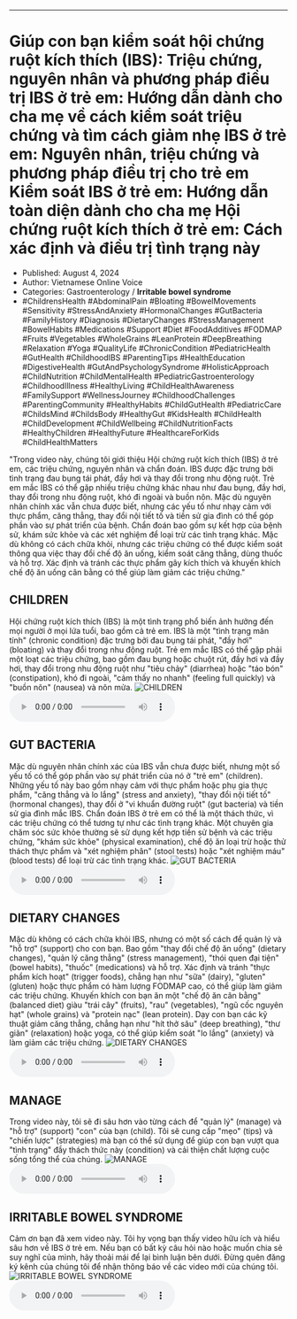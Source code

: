 
---

# Giúp con bạn kiểm soát hội chứng ruột kích thích (IBS): Triệu chứng, nguyên nhân và phương pháp điều trị IBS ở trẻ em: Hướng dẫn dành cho cha mẹ về cách kiểm soát triệu chứng và tìm cách giảm nhẹ IBS ở trẻ em: Nguyên nhân, triệu chứng và phương pháp điều trị cho trẻ em Kiểm soát IBS ở trẻ em: Hướng dẫn toàn diện dành cho cha mẹ Hội chứng ruột kích thích ở trẻ em: Cách xác định và điều trị tình trạng này

- Published: August 4, 2024
- Author: Vietnamese Online Voice
- Categories: Gastroenterology / **Irritable bowel syndrome**
- #ChildrensHealth #AbdominalPain #Bloating #BowelMovements #Sensitivity #StressAndAnxiety #HormonalChanges #GutBacteria #FamilyHistory #Diagnosis #DietaryChanges #StressManagement #BowelHabits #Medications #Support #Diet #FoodAdditives #FODMAP #Fruits #Vegetables #WholeGrains #LeanProtein #DeepBreathing #Relaxation #Yoga #QualityLife #ChronicCondition #PediatricHealth #GutHealth #ChildhoodIBS #ParentingTips #HealthEducation #DigestiveHealth #GutAndPsychologySyndrome #HolisticApproach #ChildNutrition #ChildMentalHealth #PediatricGastroenterology #ChildhoodIllness #HealthyLiving #ChildHealthAwareness #FamilySupport #WellnessJourney #ChildhoodChallenges #ParentingCommunity #HealthyHabits #ChildGutHealth #PediatricCare #ChildsMind #ChildsBody #HealthyGut #KidsHealth #ChildHealth #ChildDevelopment #ChildWellbeing #ChildNutritionFacts #HealthyChildren #HealthyFuture #HealthcareForKids #ChildHealthMatters

"Trong video này, chúng tôi giới thiệu Hội chứng ruột kích thích (IBS) ở trẻ em, các triệu chứng, nguyên nhân và chẩn đoán. IBS được đặc trưng bởi tình trạng đau bụng tái phát, đầy hơi và thay đổi trong nhu động ruột. Trẻ em mắc IBS có thể gặp nhiều triệu chứng khác nhau như đau bụng, đầy hơi, thay đổi trong nhu động ruột, khó đi ngoài và buồn nôn. Mặc dù nguyên nhân chính xác vẫn chưa được biết, nhưng các yếu tố như nhạy cảm với thực phẩm, căng thẳng, thay đổi nội tiết tố và tiền sử gia đình có thể góp phần vào sự phát triển của bệnh. Chẩn đoán bao gồm sự kết hợp của bệnh sử, khám sức khỏe và các xét nghiệm để loại trừ các tình trạng khác. Mặc dù không có cách chữa khỏi, nhưng các triệu chứng có thể được kiểm soát thông qua việc thay đổi chế độ ăn uống, kiểm soát căng thẳng, dùng thuốc và hỗ trợ. Xác định và tránh các thực phẩm gây kích thích và khuyến khích chế độ ăn uống cân bằng có thể giúp làm giảm các triệu chứng."


## CHILDREN

Hội chứng ruột kích thích (IBS) là một tình trạng phổ biến ảnh hưởng đến mọi người ở mọi lứa tuổi, bao gồm cả trẻ em. IBS là một "tình trạng mãn tính" (chronic condition) đặc trưng bởi đau bụng tái phát, "đầy hơi" (bloating) và thay đổi trong nhu động ruột. Trẻ em mắc IBS có thể gặp phải một loạt các triệu chứng, bao gồm đau bụng hoặc chuột rút, đầy hơi và đầy hơi, thay đổi trong nhu động ruột như "tiêu chảy" (diarrhea) hoặc "táo bón" (constipation), khó đi ngoài, "cảm thấy no nhanh" (feeling full quickly) và "buồn nôn" (nausea) và nôn mửa.
![CHILDREN](https://http-archiver-apis-production-80.schnworks.com/storage/images/transitions/2024-08-04/transition-22394775901-Montserrat-Black-004895.jpg)
<audio controls>
    <source src="https://http-archiver-apis-production-80.schnworks.com/storage/storage/audio/file-19611468052.mp3" type="audio/mpeg">
</audio>



## GUT BACTERIA

Mặc dù nguyên nhân chính xác của IBS vẫn chưa được biết, nhưng một số yếu tố có thể góp phần vào sự phát triển của nó ở "trẻ em" (children). Những yếu tố này bao gồm nhạy cảm với thực phẩm hoặc phụ gia thực phẩm, "căng thẳng và lo lắng" (stress and anxiety), "thay đổi nội tiết tố" (hormonal changes), thay đổi ở "vi khuẩn đường ruột" (gut bacteria) và tiền sử gia đình mắc IBS. Chẩn đoán IBS ở trẻ em có thể là một thách thức, vì các triệu chứng có thể tương tự như các tình trạng khác. Một chuyên gia chăm sóc sức khỏe thường sẽ sử dụng kết hợp tiền sử bệnh và các triệu chứng, "khám sức khỏe" (physical examination), chế độ ăn loại trừ hoặc thử thách thực phẩm và "xét nghiệm phân" (stool tests) hoặc "xét nghiệm máu" (blood tests) để loại trừ các tình trạng khác.
![GUT BACTERIA](https://http-archiver-apis-production-80.schnworks.com/storage/images/transitions/2024-08-04/transition-47947291494-Montserrat-Medium-4A148C.jpg)
<audio controls>
    <source src="https://http-archiver-apis-production-80.schnworks.com/storage/storage/audio/file-37528830962.mp3" type="audio/mpeg">
</audio>



## DIETARY CHANGES

Mặc dù không có cách chữa khỏi IBS, nhưng có một số cách để quản lý và "hỗ trợ" (support) cho con bạn. Bao gồm "thay đổi chế độ ăn uống" (dietary changes), "quản lý căng thẳng" (stress management), "thói quen đại tiện" (bowel habits), "thuốc" (medications) và hỗ trợ. Xác định và tránh "thực phẩm kích hoạt" (trigger foods), chẳng hạn như "sữa" (dairy), "gluten" (gluten) hoặc thực phẩm có hàm lượng FODMAP cao, có thể giúp làm giảm các triệu chứng. Khuyến khích con bạn ăn một "chế độ ăn cân bằng" (balanced diet) giàu "trái cây" (fruits), "rau" (vegetables), "ngũ cốc nguyên hạt" (whole grains) và "protein nạc" (lean protein). Dạy con bạn các kỹ thuật giảm căng thẳng, chẳng hạn như "hít thở sâu" (deep breathing), "thư giãn" (relaxation) hoặc yoga, có thể giúp kiểm soát "lo lắng" (anxiety) và làm giảm các triệu chứng.
![DIETARY CHANGES](https://http-archiver-apis-production-80.schnworks.com/storage/images/transitions/2024-08-04/transition-18913077776-Montserrat-Thin-512DA8.jpg)
<audio controls>
    <source src="https://http-archiver-apis-production-80.schnworks.com/storage/storage/audio/file-20557183050.mp3" type="audio/mpeg">
</audio>



## MANAGE

Trong video này, tôi sẽ đi sâu hơn vào từng cách để "quản lý" (manage) và "hỗ trợ" (support) "con" của bạn (child). Tôi sẽ cung cấp "mẹo" (tips) và "chiến lược" (strategies) mà bạn có thể sử dụng để giúp con bạn vượt qua "tình trạng" đầy thách thức này (condition) và cải thiện chất lượng cuộc sống tổng thể của chúng.
![MANAGE](https://http-archiver-apis-production-80.schnworks.com/storage/images/transitions/2024-08-04/transition--14298409337-Montserrat-Regular-004895.jpg)
<audio controls>
    <source src="https://http-archiver-apis-production-80.schnworks.com/storage/storage/audio/file-11685110169.mp3" type="audio/mpeg">
</audio>



## IRRITABLE BOWEL SYNDROME

Cảm ơn bạn đã xem video này. Tôi hy vọng bạn thấy video hữu ích và hiểu sâu hơn về IBS ở trẻ em. Nếu bạn có bất kỳ câu hỏi nào hoặc muốn chia sẻ suy nghĩ của mình, hãy thoải mái để lại bình luận bên dưới. Đừng quên đăng ký kênh của chúng tôi để nhận thông báo về các video mới của chúng tôi.
![IRRITABLE BOWEL SYNDROME](https://http-archiver-apis-production-80.schnworks.com/storage/images/transitions/2024-08-04/transition-17888976099-Montserrat-Bold-9C27B0.jpg)
<audio controls>
    <source src="https://http-archiver-apis-production-80.schnworks.com/storage/storage/audio/file-6368443530.mp3" type="audio/mpeg">
</audio>

